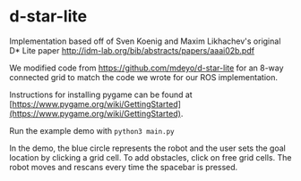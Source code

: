 # d-star-lite

Implementation based off of Sven Koenig and Maxim Likhachev's original D* Lite paper http://idm-lab.org/bib/abstracts/papers/aaai02b.pdf

We modified code from https://github.com/mdeyo/d-star-lite for an 8-way connected grid to match the code we wrote for our ROS implementation.

Instructions for installing pygame can be found at [https://www.pygame.org/wiki/GettingStarted](https://www.pygame.org/wiki/GettingStarted).

Run the example demo with ```python3 main.py```

In the demo, the blue circle represents the robot and the user sets the goal location by clicking a grid cell. To add obstacles, click on free grid cells. The robot moves and rescans every time the spacebar is pressed.
